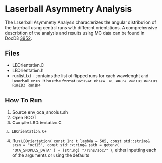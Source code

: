 Laserball Asymmetry Analysis
=====================

The Laserball Asymmetry Analysis characterizes the angular distribution of the laserball using central runs with different orientations. A comprehensive description of the analysis and results using MC data can be found in DocDB [3952](https://www.snolab.ca/snoplus/private/DocDB/cgi/ShowDocument?docid=3952).

Files
---------------------

* LBOrientation.C
* LBOrientation.h
* runlist.txt - contains the list of flipped runs for each wavelenght and laserball scan. It has the format `DataSet Phase  WL #Runs RunID1 RunID2 RunID3 RunID4`

How To Run
--------------------

1) Source env_oca_snoplus.sh
2) Open ROOT
3) Compile LBOrientation.C

  `.L LBOrientation.C+`

4) Run `LBOrientation( const Int_t lambda = 505, const std::string& scan = "oct15", const std::string& path = getenv( "OCA_SNOPLUS_DATA" ) + (string) "/runs/soc/" )`, either inputting each of the arguments or using the defaults